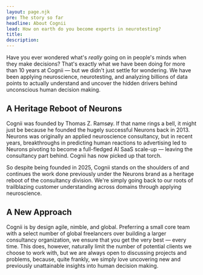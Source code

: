 ```yaml
---
layout: page.njk
pre: The story so far
headline: About Cognii
lead: How on earth do you become experts in neurotesting?
title: 
description: 
---
```


Have you ever wondered what's *really* going on in people's minds when they make decisions? That's exactly what we have been doing for more than 10 years at Cognii — but we didn't just settle for wondering. We have been applying neuroscience, neurotesting, and analyzing billions of data points to actually understand and uncover the hidden drivers behind unconscious human decision making.

## A Heritage Reboot of Neurons

Cognii was founded by Thomas Z. Ramsøy. If that name rings a bell, it might just be because he founded the hugely successful Neurons back in 2013. Neurons was originally an applied neuroscience consultancy, but in recent years, breakthroughs in predicting human reactions to advertising led to Neurons pivoting to become a full-fledged AI SaaS scale-up — leaving the consultancy part behind. Cognii has now picked up that torch.

So despite being founded in 2025, Cognii stands on the shoulders of and continues the work done previously under the Neurons brand as a heritage reboot of the consultancy division. We're simply going back to our roots of trailblazing customer understanding across domains through applying neuroscience. 

## A New Approach

Cognii is by design agile, nimble, and global. Preferring a small core team with a select number of global freelancers over building a larger consultancy organization, we ensure that you get the very best — every time. This does, however, naturally limit the number of potential clients we choose to work with, but we are always open to discussing projects and problems, because, quite frankly, we simply love uncovering new and previously unattainable insights into human decision making.